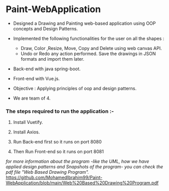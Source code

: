 # Paint-WebApplication

- Designed a Drawing and Painting web-based application using OOP concepts and Design Patterns. 
- Implemented the following functionalities for the user on all the shapes : 
  - Draw, Color ,Resize, Move, Copy and Delete using web canvas API.
  - Undo or Redo any action performed. Save the drawings in JSON formats and import them later.

- Back-end with java spring-boot. 

- Front-end with Vue.js.

- Objective : Applying principles of oop and design patterns.
- We are team of 4.


### The steps required to run the application :-

1. Install Vuetify.

2. Install Axios.

3. Run Back-end first so it runs on port 8080

4. Then Run Front-end so it runs on port 8081

*for more information about the program -like the UML, how we have applied design patterns and Snapshots of the program- you can check the pdf file "Web Based Drawing Program".*
https://github.com/MohamedIbrahim99/Paint-WebApplication/blob/main/Web%20Based%20Drawing%20Program.pdf
